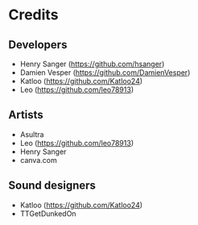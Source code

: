 # Credits

## Developers
- Henry Sanger \(https://github.com/hsanger)
- Damien Vesper \(https://github.com/DamienVesper)
- Katloo \(https://github.com/Katloo24)
- Leo \(https://github.com/leo78913)

## Artists
- Asultra
- Leo \(https://github.com/leo78913)
- Henry Sanger
- canva.com

## Sound designers
- Katloo \(https://github.com/Katloo24)
- TTGetDunkedOn
